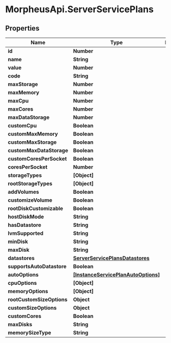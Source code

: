 # MorpheusApi.ServerServicePlans

## Properties

Name | Type | Description | Notes
------------ | ------------- | ------------- | -------------
**id** | **Number** |  | [optional] 
**name** | **String** |  | [optional] 
**value** | **Number** |  | [optional] 
**code** | **String** |  | [optional] 
**maxStorage** | **Number** |  | [optional] 
**maxMemory** | **Number** |  | [optional] 
**maxCpu** | **Number** |  | [optional] 
**maxCores** | **Number** |  | [optional] 
**maxDataStorage** | **Number** |  | [optional] 
**customCpu** | **Boolean** |  | [optional] 
**customMaxMemory** | **Boolean** |  | [optional] 
**customMaxStorage** | **Boolean** |  | [optional] 
**customMaxDataStorage** | **Boolean** |  | [optional] 
**customCoresPerSocket** | **Boolean** |  | [optional] 
**coresPerSocket** | **Number** |  | [optional] 
**storageTypes** | **[Object]** |  | [optional] 
**rootStorageTypes** | **[Object]** |  | [optional] 
**addVolumes** | **Boolean** |  | [optional] 
**customizeVolume** | **Boolean** |  | [optional] 
**rootDiskCustomizable** | **Boolean** |  | [optional] 
**hostDiskMode** | **String** |  | [optional] 
**hasDatastore** | **String** |  | [optional] 
**lvmSupported** | **String** |  | [optional] 
**minDisk** | **String** |  | [optional] 
**maxDisk** | **String** |  | [optional] 
**datastores** | [**ServerServicePlansDatastores**](ServerServicePlansDatastores.md) |  | [optional] 
**supportsAutoDatastore** | **Boolean** |  | [optional] 
**autoOptions** | [**[InstanceServicePlanAutoOptions]**](InstanceServicePlanAutoOptions.md) |  | [optional] 
**cpuOptions** | **[Object]** |  | [optional] 
**memoryOptions** | **[Object]** |  | [optional] 
**rootCustomSizeOptions** | **Object** |  | [optional] 
**customSizeOptions** | **Object** |  | [optional] 
**customCores** | **Boolean** |  | [optional] 
**maxDisks** | **String** |  | [optional] 
**memorySizeType** | **String** |  | [optional] 


